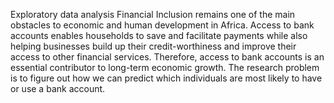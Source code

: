 Exploratory data analysis
Financial Inclusion remains one of the main obstacles to economic and human development in Africa. Access to bank accounts enables households to save and facilitate payments while also helping businesses build up their credit-worthiness and improve their access to other financial services. Therefore, access to bank accounts is an essential contributor to long-term economic growth. The research problem is to figure out how we can predict which individuals are most likely to have or use a bank account.
